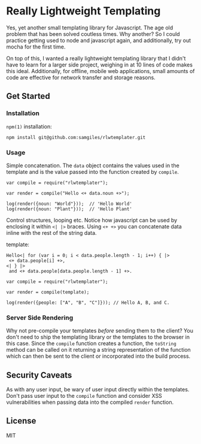 # Really Lightweight Templating

Yes, yet another small templating library for Javascript. The age old problem
that has been solved coutless times. Why another?  So I could practice getting
used to node and javascript again, and additionally, try out mocha for the first
time.

On top of this, I wanted a really lightweight templating library that I didn't
have to learn for a larger side project, weighing in at 10 lines of
code makes this ideal.  Additionally, for offline, mobile web applications,
small amounts of code are effective for network transfer and storage reasons.

## Get Started

### Installation

`npm(1)` installation:

```
npm install git@github.com:samgiles/rlwtemplater.git
```

### Usage

Simple concatenation.  The `data` object contains the values used in the
template and is the value passed into the function created by `compile`.

```JS
var compile = require("rlwtemplater");

var render = compile("Hello <+ data.noun +>");

log(render({noun: "World"}));  // 'Hello World'
log(render({noun: "Plant"}));  // 'Hello Plant'

```

Control structures, looping etc.  Notice how javascript can be used by
enclosing it within `<| |>` braces. Using `<+ +>` you can concatenate data
inline with the rest of the string data.

template:
```
Hello<| for (var i = 0; i < data.people.length - 1; i++) { |>
 <+ data.people[i] +>,
<| } |> 
 and <+ data.people[data.people.length - 1] +>.
```

```JS
var compile = require("rlwtemplater");

var render = compile(template);

log(render({people: ["A", "B", "C"]})); // Hello A, B, and C.
```

### Server Side Rendering

Why not pre-compile your templates _before_ sending them to the client? You
don't need to ship the templating library or the templates to the browser
in this case.  Since the `compile` function creates a function, the `toString`
method can be called on it returning a string representation of the function
which can then be sent to the client or incorporated into the build process.

## Security Caveats

As with any user input, be wary of user input directly within the
templates. Don't pass user input to the `compile` function and consider XSS
vulnerabilities when passing data into the compiled `render` function.

## License

MIT

